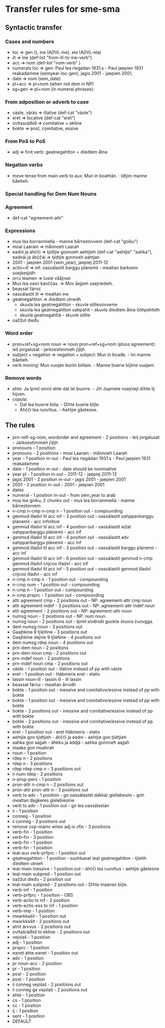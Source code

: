 # Transfer rules for sme-sma

## Syntactic transfer

### Cases and numbers

- loc => gen (<hab>), ine (ADVL-ine), ela (ADVL-ela)
- ill => ine (def-list "from-ill-to-ine-verb")
- acc => nom (def-list "nom-verb" )
- numerals loc => gen: Paul lea riegádan 1931:s - Paul jaepien 1931 reakadamme (semyear-loc-gen), jagis 2001 - jaepien 2001,
- date => nom (sem_date)
- pl+acc => pl+nom (when not dem in NP)
- sg+gen => pl+nom (in numeral phrases):

### From adposition or adverb to case

- váste, várás => illative (def-cat "váste")
- eret => locative (def-cat "eret")
- ovttasráđiid => comitative + ektine
- bokte => post, comitative, essive

### From PoS to PoS

- adj => finit verb: geatnegahtton = dïedtem åtna

### Negation verbs

- move tense from main verb to aux: Mun in boahtán. : Idtjim manne båetieh.

### Special handling for Dem Num Nouns

### Agreement

- def-cat "agreement-attr"

### Expressions

- mus lea borranmiella - manne bårrestovvem (def-cat "goiku")
- moai Laarain => månnoeh Laarah
- eadni ja áhčči => tjidtjie gonnoeh aehtjieh (def-cat "aehtjie" "aahka"), eadnái ja áhččái => tjidtjie gonnoeh aahtjan
- 2001 - jaepien 2001 (sem_year), jaepiej 2011-12
- actio+ill => inf: oassálastit barggu plánemii - mealtan barkoem soejkesjidh
- orru leamen => luste vååjnoe
- Mus lea oaivi bávččas. => Mov åejjieh saejriedieh.
- beassat fárrui
- oassálastit ill => mealtan ine
- geatnegahtton => dïedtem utnedh
  - skuvla lea geatnegahtton - skuvle stillesovveme
  - skuvla lea geatnegahtton oahpahit - skuvle dïedtem åtna ööhpehtidh
  - skuvla geatnegahttá - skuvle stillie
- oažžut dieđu

### Word order

- pron+ref+sg+nom noun => noun pron+ref+sg+nom (pluss agreement): ieš jorgalusat - jarkoestimmieh jïjtjh
- subject + negation => negation + subject: Mun in boađe. - Im manne båetieh.
- verb moving: Mun vuoján buriin biillain. - Manne buerie bïjline vuajam.

### Remove words

- ahte: Ja Ipmil oinnii ahte dat lei buorre. - Jïh Jupmele vuejnieji dïhte lij hijven.
- copula:
  - Dat lea buorre biila. - Dïhte buerie bïjle.
  - Áhčči lea ruovttus. - Aehtjie gåetesne.

## The rules

- prn-refl-sg-nom, wordorder and agreement - 2 positions - Ieš jorgalusat - Jarkoestimmieh jïjtjh
- pronouns - 1 position
- pronouns - 2 positions - moai Laarain - månnoeh Laarah
- year - 1 position in-out - Paul lea riegádan 1931:s - Paul jaepien 1931 reakadamme
- date - 1 position in-out - date should be nominative
- year pl - 1 position in-out - 2011-12 - jaepiej 2011-12
- jagis 2001 - 2 position in-out - jagis 2001 - jaepien 2001
- 2001 - 2 position in-out - 2001 - jaepien 2001
- dates
- numeral - 1 position in-out - from sem_year to arab
- mus lea goiku, 2 chunks out - mus lea borranmiella - manne bårrestovvem
- n-cmp n-cmp n-cmp n - 1 position out - compounding
- genmod illadvl til acc inf - 3 position out - oassálastit oahppanbarggu plánemii - acc infinitive
- genmod illadvl til acc inf - 4 position out - oassálastit iežat oahppanbarggu plánemii - acc inf
- genmod illadvl til acc inf - 4 position out - oassálastit adv oahppanbarggu plánemii - acc inf
- genmod illadvl til acc inf - 3 position out - oassálastit barggu plánemii - acc inf
- genmod illadvl til acc inf - 6 position out - oassálastit genmod n-cmp genmod illadvl cnjcoo illadvl - acc inf
- genmod illadvl til acc inf - 5 position out - oassálastit genmod illadvl cnjcoo illadvl - acc inf
- n-cmp n-cmp n - 1 position out - compounding
- n-cmp num - 1 position out - compounding
- n-cmp n - 1 position out - compounding
- n-cmp prsprc - 1 position out - compounding
- attr agreement cmp - 2 positions out - NP: agreement-attr cmp noun
- attr agreement indef - 3 positions out - NP: agreement-attr indef noun
- attr agreement - 2 positions out - NP: agreement-attr noun
- numsg noun - 2 positions out - NP: num noun
- numsg noun - 2 positions out - Ipmil sivdnidii guokte stuora čuovgga.
- dem numsg noun - 3 positions out
- Gaajhkine 9 tjïeltine - 3 positions out
- Gaajhkine dejnie 9 tjïeltine - 4 positions out
- dem numsg rdep noun - 4 positions out
- prn-dem noun - 2 positions
- prn-dem noun cmp - 2 positions out
- prn-indef noun - 2 positions
- prn-indef noun cmp - 2 positions out
- váste - 1 position out - illative instead of pp with váste
- eret - 1 position out - Hábmeris eret - elativ
- lassin noun-ill - lassin ill - ill lassin
- beassat fárrui - mealtan årrodh
- bokte - 1 position out - inessive and comitative/essive instead of pp with bokte
- bokte - 1 position out - inessive and comitative/essive instead of pp with bokte
- bokte - 2 positions out - inessive and comitative/essive instead of pp with bokte
- bokte - 2 positions out - inessive and comitative/essive instead of pp with bokte
- eret - 1 position out - eret Hábmeris - elativ
- aehtjie gon tjidtjieh - áhčči ja eadni - aehtjie gon tjidtjieh
- aahka gon aajjah - áhkku ja áddjá - aahka gonnoeh aajjah
- maake gon muahrah
- noun - 1 position
- rdep n - 2 positions
- rdep n - 3 positions
- rdep rdep cmp n - 3 positions out
- n num-ldep - 2 positions
- n-prop-pers - 1 position
- pron-attr n-cmp n - 2 positions out
- pron-attr pron-attr n - 3 positions out
- verb to adv - 1 position - go oassálastet dákkár giellabesiin - goh mealtan dagkeres gïelebiesine
- verb to adv - 1 position out - go lea oassálastán
- ii - 1 position
- conneg - 1 position
- ii conneg - 2 positions out
- remove cop-mainv when adj is vfin - 3 positions
- verb-fin - 1 position
- verb-fin - 3 position
- verb-fin - 1 position
- verb-fin - 1 position
- leat-aux verb-prfprc - 1 position out
- geatnegahtton - 1 position - suohkanat leat geatnegahtton - tjïelth dïedtem utnieh
- leat-main inessive - 1 position out - áhčči lea ruovttus - aehtjie gåetesne
- leat-main subpred - 1 position out
- oažžut dieđu - 2 position out
- leat-main subpred - 2 positions out - Dïhte maanan bïjle.
- verb-inf - 1 position
- verb-prfprc - 1 position - OBS
- verb-actio to inf - 2 position
- verb-actio-ess to inf - 1 position
- verb-imp - 1 position
- mearkkašit - 1 position out
- mearkkašit - 2 positions out
- atnit árvvus - 2 positions out
- ovttašráđiid to ektine - 2 positions out
- vejolaš - 1 position
- adj - 1 position
- prsprc - 1 position
- eanet ahte eanet - 1 position out
- adv - 1 position
- pr noun-acc - 2 position
- pr - 1 position
- post - 2 position
- post - 1 position
- ii conneg vejolaš - 2 positions out
- ii conneg ge vejolaš - 2 positions out
- ahte - 1 position
- cs - 1 position
- cc - 1 position
- ij - 1 position
- sent - 1 position
- DEFAULT
